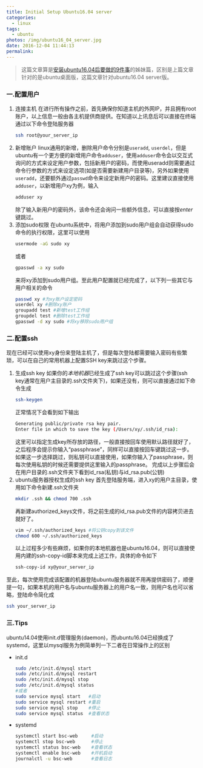 ```yaml
---
title: Initial Setup Ubuntu16.04 server
categories:
  - linux
tags:
  - ubuntu
photos: /img/ubuntu16_04_server.jpg
date: 2016-12-04 11:44:13
permalink:
---
```



> 这篇文章算是[安装ubuntu16.04后要做的9件事](http://staynoob.cn/post/linux/%E5%AE%89%E8%A3%85ubuntu16-04%E5%90%8E%E8%A6%81%E5%81%9A%E7%9A%849%E4%BB%B6%E4%BA%8B/)的姊妹篇，区别是上篇文章针对的是ubuntu桌面版，这篇文章针对ubuntu16.04 server版。

### 一.配置用户
1. 连接主机
	在进行所有操作之前，首先确保你知道主机的外网IP，并且拥有root账户，以上信息一般由各主机提供商提供。在知道以上讯息后可以直接在终端通过以下命令登陆服务器
    ```bash
    ssh root@your_server_ip
    ```
2. 新增账户
	linux通用的新增，删除用户命令分别是`useradd`, `userdel`，但是ubuntu有一个更方便的新增用户命令`adduser`，使用`adduser`命令会以交互式询问的方式来设定用户参数，包括新用户的密码，而使用useradd则需要通过命令行参数的方式来设定选项(如是否需要新建用户目录等)，另外如果使用`useradd`，还要额外通过`passwd`命令来设定新用户的密码。这里建议直接使用`adduser`，以新增用户xy为例，输入
    ```bash
    adduser xy
    ```
    除了输入新用户的密码外，该命令还会询问一些额外信息，可以直接按*enter*键跳过。
3. 添加sudo权限
	在ubuntu系统中，将用户添加到sudo用户组会自动获得sudo命令的执行权限，这里可以使用
    ```bash
    usermode -aG sudo xy
    ```
    或者
	```bash
    gpasswd -a xy sudo
    ```
    来将xy添加到sudo用户组。至此用户配置就已经完成了，以下列一些其它与用户相关的命令
    ```bash
    passwd xy #为xy账户设定密码
    userdel xy #删除xy账户
    groupadd test #新增test工作组
    groupdel test #删除test工作组
    gpasswd -d xy sudo #将xy移除sudo用户组
    ```

<!-- more -->
### 二.配置ssh
现在已经可以使用xy身份来登陆主机了，但是每次登陆都需要输入密码有些繁琐，可以在自己的常用机器上配置SSH key来跳过这个步骤。
1. 生成ssh key
	如果你的*本地机器*已经生成了ssh key可以跳过这个步骤(ssh key通常在用户主目录的.ssh文件夹下)，如果还没有，则可以直接通过如下命令生成
    ```bash
    ssh-keygen
    ```
    正常情况下会看到如下输出
    ```bash
    Generating public/private rsa key pair.
    Enter file in which to save the key (/Users/xy/.ssh/id_rsa):
    ```
    这里可以指定生成key所存放的路径，一般直接按回车使用默认路径就好了，之后程序会提示你输入“passphrase”，同样可以直接按回车键跳过这一步。如果这一步选择跳过，则私钥可以直接使用，如果你输入了passphrase，则每次使用私钥的时候还需要提供这里输入的passphrase。
    完成以上步骤后会在用户目录的.ssh文件夹下看到id_rsa(私钥)与id_rsa.pub(公钥)
2. ubuntu服务器授权生成的ssh key
	首先登陆服务端，进入xy的用户主目录，使用如下命令新建.ssh文件夹
    ```bash
    mkdir .ssh && chmod 700 .ssh
    ```
    再新建authorized_keys文件，将之前生成的id_rsa.pub文件的内容拷贝进去就好了。
    ```bash
    vim ~/.ssh/authorized_keys #将公钥copy到该文件
    chmod 600 ~/.ssh/authorized_keys
    ```
    以上过程多少有些麻烦，如果你的本地机器也是ubuntu16.04，则可以直接使用内建的ssh-copy-id脚本来完成上述工作，具体的命令如下
    ```bash
    ssh-copy-id xy@your_server_ip
    ```

至此，每次使用完成该配置的机器登陆ubuntu服务器就不用再提供密码了，顺便提一句，如果本机的用户名与ubuntu服务器上的用户名一致，则用户名也可以省略，登陆命令简化成
```bash
ssh your_server_ip
```

### 三.Tips
ubuntu14.04使用init.d管理服务(daemon)，而ubuntu16.04已经换成了systemd，这里以mysql服务为例简单列一下二者在日常操作上的区别
- init.d
	```bash
    sudo /etc/init.d/mysql start
    sudo /etc/init.d/mysql restart
    sudo /etc/init.d/mysql stop
    sudo /etc/init.d/mysql status
    #或者
    sudo service mysql start   #启动
    sudo service mysql restart #重启
    sudo service mysql stop    #停止
    sudo service mysql status  #查看状态
    ```
- systemd
	```bash
    systemctl start bsc-web     #启动
    systemctl stop bsc-web      #停止
    systemctl status bsc-web    #查看状态
    systemctl enable bsc-web    #开机启动
    journalctl -u bsc-web       #查看日志
    ```
